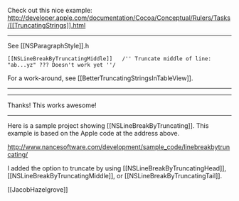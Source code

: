 

Check out this nice example:
http://developer.apple.com/documentation/Cocoa/Conceptual/Rulers/Tasks/[[TruncatingStrings]].html

----

See [[NSParagraphStyle]].h

    [[NSLineBreakByTruncatingMiddle]]	/'' Truncate middle of line:  "ab...yz" ??? Doesn't work yet ''/

For a work-around, see [[BetterTruncatingStringsInTableView]].

----

----
Thanks! This works awesome!

----

Here is a sample project showing [[NSLineBreakByTruncating]]. This example is based on the Apple code at the address above.

http://www.nancesoftware.com/development/sample_code/linebreakbytruncating/

I added the option to truncate by using [[NSLineBreakByTruncatingHead]], [[NSLineBreakByTruncatingMiddle]], or [[NSLineBreakByTruncatingTail]].

[[JacobHazelgrove]]